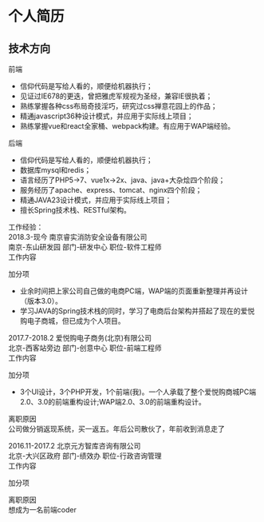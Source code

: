 # 个人简历

## 技术方向

前端

* 信仰代码是写给人看的，顺便给机器执行；
* 见证过IE678的更迭，曾把雅虎军规视为圣经，兼容IE很执着；
* 熟练掌握各种css布局奇技淫巧，研究过css禅意花园上的作品；
* 精通javascript36种设计模式，并应用于实际线上项目；
* 熟练掌握vue和react全家桶、webpack构建。有应用于WAP端经验。

后端

* 信仰代码是写给人看的，顺便给机器执行；
* 数据库mysql和redis；
* 语言经历了PHP5->7、vue1x->2x、java、java+大杂烩四个阶段；
* 服务经历了apache、express、tomcat、nginx四个阶段；
* 精通JAVA23设计模式，并应用于实际线上项目；
* 擅长Spring技术栈、RESTful架构。

工作经验：  
2018.3-现今 南京睿实消防安全设备有限公司  
南京-东山研发园 部门-研发中心 职位-软件工程师  
工作内容

加分项

* 业余时间把上家公司自己做的电商PC端，WAP端的页面重新整理并再设计（版本3.0）。  
* 学习JAVA的Spring技术栈的同时，学习了电商后台架构并搭起了现在的爱悦购电子商城，但已成为个人项目。  

2017.7-2018.2 爱悦购电子商务(北京)有限公司  
北京-西客站旁边 部门-创意中心 职位-前端工程师  
工作内容

加分项

* 3个UI设计，3个PHP开发，1个前端(我)。一个人承载了整个爱悦购商城PC端2.0、3.0的前端重构设计;WAP端2.0、3.0的前端重构设计。

离职原因  
公司做分销返现系统，买一返五。年后公司散伙了，年前收到消息走了

2016.11-2017.2 北京元方智库咨询有限公司  
北京-大兴区政府 部门-绩效办 职位-行政咨询管理  
工作内容

加分项  

离职原因  
想成为一名前端coder